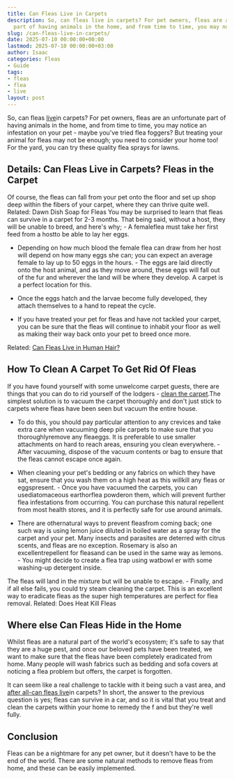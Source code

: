 ```yaml
---
title: Can Fleas Live in Carpets
description: So, can fleas live in carpets? For pet owners, fleas are an unfortunate
  part of having animals in the home, and from time to time, you may notice an...
slug: /can-fleas-live-in-carpets/
date: 2025-07-10 00:00:00+00:00
lastmod: 2025-07-10 00:00:00+03:00
author: Isaac
categories: Fleas
- Guide
tags:
- fleas
- flea
- live
layout: post
---
```

So, can fleas [live](https://pestpolicy.com/can-fleas-live-on-clothes/)in carpets? For pet owners, fleas are an unfortunate part of having animals in the home, and from time to time, you may notice an infestation on your pet - maybe you've tried flea foggers? But treating your animal for fleas may not be enough; you need to consider your home too! For the yard, you can try these quality flea sprays for lawns.

##  Details: Can Fleas Live in Carpets? Fleas in the Carpet

Of course, the fleas can fall from your pet onto the floor and set up shop deep within the fibers of your carpet, where they can thrive quite well. Related: Dawn Dish Soap for Fleas You may be surprised to learn that fleas can survive in a carpet for 2-3 months. That being said, without a host, they will be unable to breed, and here's why; - A femaleflea must take her first feed from a hostto be able to lay her eggs.

- Depending on how much blood the female flea can draw from her host will depend on how many eggs she can; you can expect an average female to lay up to 50 eggs in the hours. - The eggs are laid directly onto the host animal, and as they move around, these eggs will fall out of the fur and wherever the land will be where they develop. A carpet is a perfect location for this.

- Once the eggs hatch and the larvae become fully developed, they attach themselves to a hand to repeat the cycle.

- If you have treated your pet for fleas and have not tackled your carpet, you can be sure that the fleas will continue to inhabit your floor as well as making their way back onto your pet to breed once more.

Related: [Can Fleas Live in Human Hair? ](https://pestpolicy.com/can-fleas-live-in-human-hair/)

##  How To Clean A Carpet To Get Rid Of Fleas

If you have found yourself with some unwelcome carpet guests, there are things that you can do to rid yourself of the lodgers - [clean the carpet](https://www.wikihow.com/Get-Rid-of-Fleas-in-Carpets).The simplest solution is to vacuum the carpet thoroughly and don't just stick to carpets where fleas have been seen but vacuum the entire house.

- To do this, you should pay particular attention to any crevices and take extra care when vacuuming deep pile carpets to make sure that you thoroughlyremove any fleaeggs. It is preferable to use smaller attachments on hard to reach areas, ensuring you clean everywhere. - After vacuuming, dispose of the vacuum contents or bag to ensure that the fleas cannot escape once again.

- When cleaning your pet's bedding or any fabrics on which they have sat, ensure that you wash them on a high heat as this willkill any fleas or eggspresent. - Once you have vacuumed the carpets, you can usediatomaceous earthorflea powderon them, which will prevent further flea infestations from occurring. You can purchase this natural repellent from most health stores, and it is perfectly safe for use around animals.

- There are othernatural ways to prevent fleasfrom coming back; one such way is using lemon juice diluted in boiled water as a spray for the carpet and your pet. Many insects and parasites are deterred with citrus scents, and fleas are no exception. Rosemary is also an excellentrepellent for fleasand can be used in the same way as lemons. - You might decide to create a flea trap using watbowl er with some washing-up detergent inside.

The fleas will land in the mixture but will be unable to escape. - Finally, and if all else fails, you could try steam cleaning the carpet. This is an excellent way to eradicate fleas as the super high temperatures are perfect for flea removal. Related: Does Heat Kill Fleas

##  Where else Can Fleas Hide in the Home

Whilst fleas are a natural part of the world's ecosystem; it's safe to say that they are a huge pest, and once our beloved pets have been treated, we want to make sure that the fleas have been completely eradicated from home. Many people will wash fabrics such as bedding and sofa covers at noticing a flea problem but offers, the carpet is forgotten.

It can seem like a real challenge to tackle with it being such a vast area, and [after all-can fleas live](https://pestpolicy.com/can-fleas-live-on-clothes/)in carpets? In short, the answer to the previous question is yes; fleas can survive in a car, and so it is vital that you treat and clean the carpets within your home to remedy the f and but they're well fully.

##  Conclusion

Fleas can be a nightmare for any pet owner, but it doesn't have to be the end of the world. There are some natural methods to remove fleas from home, and these can be easily implemented.